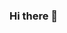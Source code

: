 ### Hi there 👋

<!--
**JAJCole/JAJCole** ReadMe Repository

- I am learning SQL and the foundations of Data Science with the stellar CodeUp crew. I am interested in DS for its broad application and power.
- I'm currently working on the introductory material of the Codeup Data Science program.
- I'm currently learning the basics of git, github and the mac terminal. 
- I'm looking for colloboration on any relevant project I am assigned. 
- I am always in search of good ideas and suggestions for my learning.
- Ask me about my C# Tomogatchi-esque program!
- My email is jarred.aj.cole@gmail
-->

